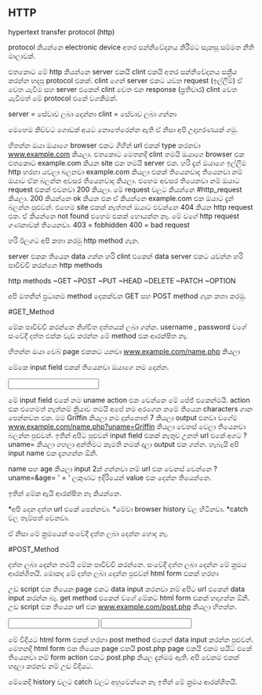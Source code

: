 ## HTTP


hypertext transfer protocol (http) 

protocol කියන්නෙ electronic device අතර සන්නිවේදනය කිරීමට සැකසූ සම්මත නීති මාලාවක්. 

එතකොට මේ http කියන්නෙ server එකයි clint එකයි අතර සන්නිවේදනය සක්‍රීය කරන්න හදපු protocol එකක්. clint ගෙන් server එකට යවන request (ඉල්ලීම්) ඒ වෙත යැවීම සහ server එකෙන් clint වෙත එන response (ප්‍රතිචාර) clint වෙත යැවීමත් මේ protocol එකේ වගකීමක්. 

server = සේවාව ලබා දෙන්නා
clint    = සේවාව ලබා ගන්නා

මෙහෙම කිව්වට ගොඩක් අයට නොතේරෙන්න ඇති ඒ නිසා අපි උදාහරණයක් ගමු. 

හිතන්න ඔයා ඔයාගෙ browser එකට ගිහින් url එකක් type කරනවා www.example.com කියලා. එතකොට මෙතනදි clint තමයි ඔයාගෙ browser එක එතකොට example.com කියන site එක තමයි server එක. හරි දැන් ඔයාගෙ ඉල්ලීම http හරහා යවලා බලනවා example.com කියලා එකක් තියෙනවාද තියෙනවා නම් ඔයාට ඒක බලන්න අවසර තියෙනවාද කියලා. එහෙම අවසර තියෙනවා නම් ඔයාට request එකක් එවනවා 200 කියලා. මේ request වලට කියන්නෙ #http_request කියලා. 200 කියන්නෙ ok කියන එක ඒ කියන්නෙ example.com එක ඔයාට දැන් බලන්න පුළුවන්. එහෙම site එකක් නැත්තන් ඔයාට එවන්නෙ 404 කියන http request එක. ඒ කියන්නෙ not found එහෙම එකක් හොයන්න නෑ. මේ වගේ http request ගණනාවක් තියෙනවා.
403 = fobhidden
400 = bad request 

හරි ඊලගට අපි කතා කරමු http method ගැන.

server එකක තියෙන data ගන්න හරි clint එකෙන් data server එකට යවන්න හරි පාවිච්චි කරන්නෙ http methods

http methods
    ~GET
    ~POST
    ~PUT
    ~HEAD
    ~DELETE
    ~PATCH
    ~OPTION

අපි ඔතනින් ප්‍රධානම method දෙකක්වන GET සහ POST method ගැන කතා කරමු.

#GET_Method

මේක පාවිච්චි කරන්නෙ නිශ්චිත දත්තයක් ලබා ගන්න. username , password වගේ සංවේදී දත්ත එක්ක වැඩ කරන්න මේ method එක ආරක්ෂිත නෑ. 

හිතන්න ඔයා වෙබ් page එකකට යනවා www.example.com/name.php කියලා

මේකෙ input field එකක් තියෙනවා ඔයාගෙ නම දෙන්න. 

<form action='#' method='get'>
       <input type='text' name='uname'>
</form>

මේ input field එකේ නම uname action එක වෙන්නෙ මේ පේජ් එකෙන්මයි. action එක එහෙමත් නැත්නම් ක්‍රියාව තමයි අපේ නම අරගෙන නමේ තියෙන characters ගාන පෙන්නවන එක. මම Griffin කියලා නම දුන්නොත් 7 කියලා output එනවා වගේම www.example.com/name.php?uname=Griffin කියලා වෙනස් වෙලා තියෙනවා බලන්න පුළුවන්. ඉතින් අපිට පුළුවන් input field එකක් නැතුව උනත් url එකේ අගට ?uname= කියලා ගහලා අන්තිමට කැමති නමක් දාලා output එක ගන්න. හැබැයි අපි input name එක දැනගන්න ඕනි. 

name සහ age කියලා input 2ක් ගන්නවා නම් url එක වෙනස් වෙන්නෙ ?uname=&age= 
' = ' ලකුණට ඉදිරියෙන් value එක දෙන්න තියෙන්නෙ.

ඉතින් මේක ඇයි ආරක්ෂිත නෑ කියන්නෙ.

*අපි දෙන දත්ත url එකේ පෙන්නවා.
*මේවා browser history වල හිටිනවා.
*catch වල තැම්පත් වෙනවා. 

ඒ නිසා මේ ක්‍රමයෙන් සංවේදී දත්ත ලබා දෙන්න හොද නෑ. 

#POST_Method

දත්ත ලබා දෙන්න තමයි මේක පාවිච්චි කරන්නෙ. සංවේදී දත්ත ලබා දෙන්න මේ ක්‍රමය ආරක්ශිතයි. මොකද මේ දත්ත ලබා දෙන්න පුළුවන් html form එකක් හරහා 

<?php
$user=$_POST['uname'];
$pass=$_POST['pass'];
echo "$user\n$pass";
?>

උඩ script එක තියෙන page එකට data input කරනවා නම් අපිට url එකෙන් data input කරන්න බෑ. get method එකෙන් වගේ මේකට html form එකක් හදාගන්න ඕනි. උඩ script එක තියෙන url එක www.example.com/post.php කියලා හිතන්න. 

<form action='https://www.example.com/post.php' method='post'>
     <input type='text' name='uname'>
     <input type='text' name='pass'>
</form>

මේ විදියට html form එකක් හරහා post method එකෙන් data input කරන්න පුළුවන්. 
මෙතනදි html form එක තියෙන page එකයි post.php page එකයි එකම සයිට් එකේ තියෙනවා නම් form action එකට post.php කියල දැන්මම ඇති. අපි වෙනම එකක් හදලා කරනව නම් උඩ විදියට.

මේකෙදි history වලට catch වලට අහුවෙන්නෙ නෑ ඉතින් මේ ක්‍රමය ආරක්ශිතයි.


